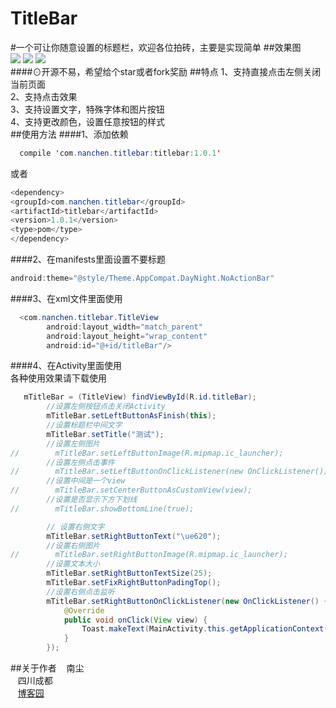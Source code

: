 # TitleBar
#一个可让你随意设置的标题栏，欢迎各位拍砖，主要是实现简单
##效果图<br>
![](https://github.com/nanchen2251/TitleBar/blob/master/photo1.jpg)
![](https://github.com/nanchen2251/TitleBar/blob/master/photo3.jpg) 
![](https://github.com/nanchen2251/TitleBar/blob/master/photo2.jpg)<br>
####⊙开源不易，希望给个star或者fork奖励
##特点
  1、支持直接点击左侧关闭当前页面<br>
  2、支持点击效果<br>
  3、支持设置文字，特殊字体和图片按钮<br>
  4、支持更改颜色，设置任意按钮的样式<br>
##使用方法
####1、添加依赖<br>
```java
  compile 'com.nanchen.titlebar:titlebar:1.0.1'
```
  或者<br>
  ```java
<dependency>
  <groupId>com.nanchen.titlebar</groupId>
  <artifactId>titlebar</artifactId>
  <version>1.0.1</version>
  <type>pom</type>
</dependency>
```
####2、在manifests里面设置不要标题
```java
android:theme="@style/Theme.AppCompat.DayNight.NoActionBar"
```
####3、在xml文件里面使用<br>
```java
  <com.nanchen.titlebar.TitleView
        android:layout_width="match_parent"
        android:layout_height="wrap_content"
        android:id="@+id/titleBar"/>
```
####4、在Activity里面使用<br>各种使用效果请下载使用
```java
   mTitleBar = (TitleView) findViewById(R.id.titleBar);
        //设置左侧按钮点击关闭Activity
        mTitleBar.setLeftButtonAsFinish(this);
        //设置标题栏中间文字
        mTitleBar.setTitle("测试");
        //设置左侧图片
//        mTitleBar.setLeftButtonImage(R.mipmap.ic_launcher);
        //设置左侧点击事件
//        mTitleBar.setLeftButtonOnClickListener(new OnClickListener());
        //设置中间是一个view
//        mTitleBar.setCenterButtonAsCustomView(view);
        //设置是否显示下方下划线
//        mTitleBar.showBottomLine(true);

        // 设置右侧文字
        mTitleBar.setRightButtonText("\ue620");
        //设置右侧图片
//        mTitleBar.setRightButtonImage(R.mipmap.ic_launcher);
        //设置文本大小
        mTitleBar.setRightButtonTextSize(25);
        mTitleBar.setFixRightButtonPadingTop();
        //设置右侧点击监听
        mTitleBar.setRightButtonOnClickListener(new OnClickListener() {
            @Override
            public void onClick(View view) {
                Toast.makeText(MainActivity.this.getApplicationContext(),"你点击了右侧按钮",Toast.LENGTH_SHORT).show();
            }
        });
```
##关于作者
    南尘<br>
    四川成都<br>
    [博客园](http://www.cnblogs.com/liushilin/)
